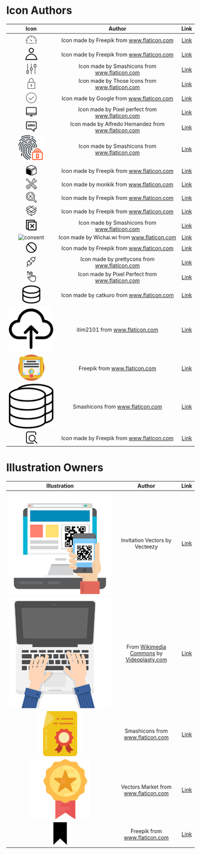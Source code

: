 # Icon Authors

| Icon             |  Author |  Link |
:-------------------------:|:-------------------------:|:-------------------------:
![dashboard](modules/theme/src/themes/default/assets/images/icons/dashboard-icon.svg) | Icon made by Freepik from www.flaticon.com | [Link](https://www.flaticon.com/free-icon/speedometer_2204#term=dashboard&page=1&position=13)
![user](modules/theme/src/themes/default/assets/images/icons/user-icon.svg) | Icon made by Freepik from www.flaticon.com | [Link](https://www.flaticon.com/free-icon/user_747376#term=user&page=1&position=4)
![controls](modules/theme/src/themes/default/assets/images/icons/controls-icon.svg) | Icon made by Smashicons from www.flaticon.com | [Link](https://www.flaticon.com/free-icon/controls_149269#term=settings&page=1&position=28)
![lock](modules/theme/src/themes/default/assets/images/icons/lock-icon.svg) | Icon made by Those Icons from www.flaticon.com | [Link](https://www.flaticon.com/free-icon/lock_481195#term=security&page=1&position=38)
![tick](modules/theme/src/themes/default/assets/images/icons/tick-circle-icon.svg) | Icon made by Google from www.flaticon.com | [Link](https://www.flaticon.com/free-icon/tick-inside-circle_61222#term=tick&page=1&position=6)
![monitor](modules/theme/src/themes/default/assets/images/icons/monitor-icon.svg) | Icon made by Pixel perfect from www.flaticon.com | [Link](https://www.flaticon.com/free-icon/hand-shake_493808#term=shake%20hands&page=1&position=2)
![sms](modules/theme/src/themes/default/assets/images/icons/sms-icon.svg) | Icon made by Alfredo Hernandez from www.flaticon.com | [Link](https://www.flaticon.com/free-icon/speech-bubble_156974#term=sms&page=1&position=25)
![fingerprint](modules/theme/src/themes/default/assets/images/icons/fingerprint.svg) | Icon made by Smashicons from www.flaticon.com | [Link](https://www.flaticon.com/free-icon/fingerprint_1230995#term=fingerprint%20scanner&page=1&position=22)
![package](modules/theme/src/themes/default/assets/images/icons/package.svg) | Icon made by Freepik from www.flaticon.com | [Link](https://www.flaticon.com/free-icon/package-cube-box-for-delivery_45806#term=package&page=1&position=50)
![tools](modules/theme/src/themes/default/assets/images/icons/tools-icon.svg) | Icon made by monkik from www.flaticon.com | [Link](https://www.flaticon.com/free-icon/customer-support_1086581#term=tools&page=1&position=33)
![magnifier](modules/theme/src/themes/default/assets/images/icons/blocked-magnifier-icon.svg) | Icon made by Freepik from www.flaticon.com | [Link](https://www.flaticon.com/free-icon/not-found_1178479?term=page%20not%20found&page=1&position=1)
![box](modules/theme/src/themes/default/assets/images/icons/box-icon.svg) | Icon made by Freepik from www.flaticon.com | [Link](https://www.flaticon.com/free-icon/box_1380641?term=empty%20box&page=1&position=1)
![close](modules/theme/src/themes/default/assets/images/icons/close-icon.svg) | Icon made by Smashicons from www.flaticon.com | [Link](https://www.flaticon.com/free-icon/close_402715)
![consent](modules/theme/src/themes/default/assets/images/icons/consent-icon.svg) | Icon made by Wichai.wi from www.flaticon.com | [Link](https://www.flaticon.com/free-icon/gdpr_1355236?term=gdpr&page=1&position=3)
![forbidden](modules/theme/src/themes/default/assets/images/icons/forbidden-icon.svg) | Icon made by Freepik from www.flaticon.com | [Link](https://www.flaticon.com/free-icon/prohibition-symbol_12572?term=not%20permitted&page=1&position=2)
![plug](modules/theme/src/themes/default/assets/images/icons/plug-icon.svg) | Icon made by prettycons from www.flaticon.com | [Link](https://www.flaticon.com/free-icon/plug_978016?term=plug&page=1&position=20)
![drag](modules/theme/src/themes/default/assets/images/icons/drag-icon.svg) | Icon made by Pixel Perfect from www.flaticon.com | [Link](https://www.flaticon.com/free-icon/drag_624828?term=drag&page=1&position=2)
![database](modules/theme/src/themes/default/assets/images/icons/database-icon.svg) | Icon made by catkuro from www.flaticon.com | [Link](https://www.flaticon.com/free-icon/database_1980250?term=database&page=1&position=4)
|![CertificateUpload](modules/theme/src/themes/default/assets/images/icons/upload.svg)|itim2101 from www.flaticon.com|[Link](https://www.flaticon.com/free-icon/cloud-computing_1103496?term=upload&page=1&position=1)|
|![CertificateAvatar](modules/theme/src/themes/default/assets/images/icons/certificate-avatar.svg)|Freepik from www.flaticon.com|[Link](https://www.flaticon.com/free-icon/diploma_2302847?term=certificate&page=3&position=48)|
|![DatabaseAvatar](modules/theme/src/themes/default/assets/images/icons/database-avatar.svg)|Smashicons from www.flaticon.com|[Link](https://www.flaticon.com/free-icon/database_149208?term=database&page=23&position=38)|
|![discovery](modules/theme/src/themes/default/assets/images/icons/outline-icons/discovery-endpoint.svg)| Icon made by Freepik from www.flaticon.com |[Link](https://www.flaticon.com/free-icon/discovery_3534044?term=discovery&page=1&position=2)|

# Illustration Owners

|Illustration|Author|Link|
:-:|:-:|:-:|
|![QRCodeScan](modules/theme/src/themes/default/assets/images/illustrations/qrcode-scan.svg)|Invitation Vectors by Vecteezy|[Link](https://www.vecteezy.com/free-vector/invitation)|
|![EnterVerificationCode](modules/theme/src/themes/default/assets/images/illustrations/enter-verification-code.svg)|From [Wikimedia Commons](https://commons.wikimedia.org/wiki/Main_Page) by [Videoplasty.com](https://videoplasty.com/)|[Link](https://commons.wikimedia.org/wiki/File:Laptop_Typing_Scene_Vector.svg)|
|![CertificateFile](modules/theme/src/themes/default/assets/images/illustrations/certificate.svg)|Smashicons from www.flaticon.com|[Link](https://www.flaticon.com/free-icon/file_2580914?term=certificate%20file&page=1&position=46)|
|![CertificateBadge](modules/theme/src/themes/default/assets/images/illustrations/badge.svg)|Vectors Market from www.flaticon.com|[Link](https://www.flaticon.com/free-icon/medal_744929?term=badge&page=1&position=96)|
|![CertificateRibbon](modules/theme/src/themes/default/assets/images/illustrations/ribbon.svg)|Freepik from www.flaticon.com|[Link](https://www.flaticon.com/free-icon/bookmark_786352?term=bookmark&page=1&position=15)|